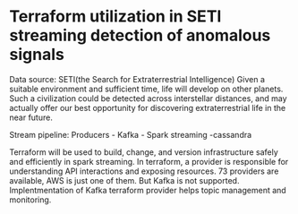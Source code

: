 # Terraform utilization in SETI streaming detection of anomalous signals

Data source: SETI(the Search for Extraterrestrial Intelligence) Given a suitable environment and sufficient time, life will develop on other planets. Such a civilization could be detected across interstellar distances, and may actually offer our best opportunity for discovering extraterrestrial life in the near future.

Stream pipeline: Producers - Kafka - Spark streaming -cassandra

Terraform will be used to build, change, and version infrastructure safely and efficiently in spark streaming.
In terraform, a provider is responsible for understanding API interactions and exposing resources. 73 providers are available, AWS is just one of them. But Kafka is not supported. Implentmentation of Kafka terraform provider helps topic management and monitoring. 